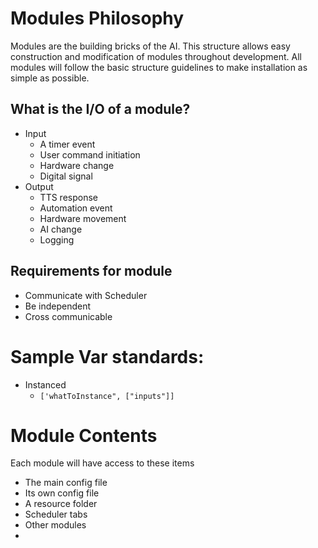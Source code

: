 # Modules Philosophy

Modules are the building bricks of the AI. This structure allows easy construction and modification of modules throughout development. All modules will follow the basic structure guidelines to make installation as simple as possible.

## What is the I/O of a module?
- Input
  - A timer event
  - User command initiation
  - Hardware change
  - Digital signal
- Output
  - TTS response
  - Automation event
  - Hardware movement
  - AI change
  - Logging

## Requirements for module
- Communicate with Scheduler
- Be independent
- Cross communicable



# Sample Var standards:
- Instanced
  - `['whatToInstance", ["inputs"]]`

# Module Contents
Each module will have access to these items
- The main config file
- Its own config file
- A resource folder
- Scheduler tabs
- Other modules
- 